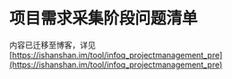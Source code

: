 # 项目需求采集阶段问题清单

内容已迁移至博客，详见 [https://ishanshan.im/tool/infoq_projectmanagement_pre](https://ishanshan.im/tool/infoq_projectmanagement_pre) 

